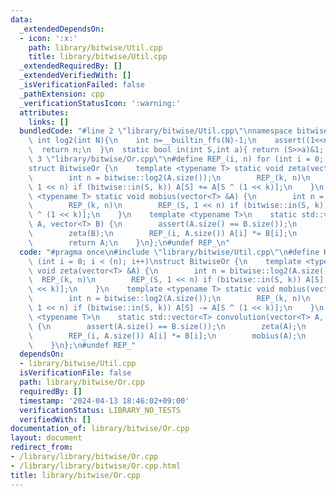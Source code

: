 ```yaml
---
data:
  _extendedDependsOn:
  - icon: ':x:'
    path: library/bitwise/Util.cpp
    title: library/bitwise/Util.cpp
  _extendedRequiredBy: []
  _extendedVerifiedWith: []
  _isVerificationFailed: false
  _pathExtension: cpp
  _verificationStatusIcon: ':warning:'
  attributes:
    links: []
  bundledCode: "#line 2 \"library/bitwise/Util.cpp\"\nnamespace bitwise{\n  static\
    \ int log2(int N){\n    int n=__builtin_ffs(N)-1;\n    assert((1<<n)==N);\n  \
    \  return n;\n  }\n  static bool in(int S,int a){ return (S>>a)&1; }\n}\n#line\
    \ 3 \"library/bitwise/Or.cpp\"\n#define REP_(i, n) for (int i = 0; i < (n); i++)\n\
    struct BitwiseOr {\n    template <typename T> static void zeta(vector<T> &A) {\n\
    \        int n = bitwise::log2(A.size());\n        REP_(k, n)\n        REP_(S,\
    \ 1 << n) if (bitwise::in(S, k)) A[S] += A[S ^ (1 << k)];\n    }\n    template\
    \ <typename T> static void mobius(vector<T> &A) {\n        int n = bitwise::log2(A.size());\n\
    \        REP_(k, n)\n        REP_(S, 1 << n) if (bitwise::in(S, k)) A[S] -= A[S\
    \ ^ (1 << k)];\n    }\n    template <typename T>\n    static std::vector<T> convolution(vector<T>\
    \ A, vector<T> B) {\n        assert(A.size() == B.size());\n        zeta(A);\n\
    \        zeta(B);\n        REP_(i, A.size()) A[i] *= B[i];\n        mobius(A);\n\
    \        return A;\n    }\n};\n#undef REP_\n"
  code: "#pragma once\n#include \"library/bitwise/Util.cpp\"\n#define REP_(i, n) for\
    \ (int i = 0; i < (n); i++)\nstruct BitwiseOr {\n    template <typename T> static\
    \ void zeta(vector<T> &A) {\n        int n = bitwise::log2(A.size());\n      \
    \  REP_(k, n)\n        REP_(S, 1 << n) if (bitwise::in(S, k)) A[S] += A[S ^ (1\
    \ << k)];\n    }\n    template <typename T> static void mobius(vector<T> &A) {\n\
    \        int n = bitwise::log2(A.size());\n        REP_(k, n)\n        REP_(S,\
    \ 1 << n) if (bitwise::in(S, k)) A[S] -= A[S ^ (1 << k)];\n    }\n    template\
    \ <typename T>\n    static std::vector<T> convolution(vector<T> A, vector<T> B)\
    \ {\n        assert(A.size() == B.size());\n        zeta(A);\n        zeta(B);\n\
    \        REP_(i, A.size()) A[i] *= B[i];\n        mobius(A);\n        return A;\n\
    \    }\n};\n#undef REP_"
  dependsOn:
  - library/bitwise/Util.cpp
  isVerificationFile: false
  path: library/bitwise/Or.cpp
  requiredBy: []
  timestamp: '2024-04-13 18:46:02+09:00'
  verificationStatus: LIBRARY_NO_TESTS
  verifiedWith: []
documentation_of: library/bitwise/Or.cpp
layout: document
redirect_from:
- /library/library/bitwise/Or.cpp
- /library/library/bitwise/Or.cpp.html
title: library/bitwise/Or.cpp
---
```

